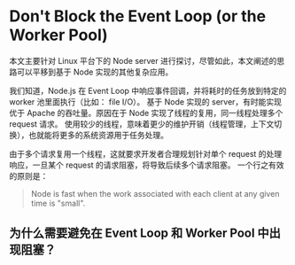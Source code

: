 # Don't Block the Event Loop (or the Worker Pool)

本文主要针对 Linux 平台下的 Node server 进行探讨，尽管如此，本文阐述的思路可以平移到基于 Node 实现的其他复杂应用。

我们知道，Node.js 在 Event Loop 中响应事件回调，并将耗时的任务放到特定的 worker 池里面执行（比如： file I/O）。
基于 Node 实现的 server，有时能实现优于 Apache 的吞吐量。原因在于 Node 实现了线程的复用，同一线程处理多个 request 请求。
使用较少的线程，意味着更少的维护开销（线程管理，上下文切换），也就能将更多的系统资源用于任务处理。

由于多个请求复用一个线程，这就要求开发者合理规划针对单个 request 的处理响应，一旦某个 request 的请求阻塞，将导致后续多个请求阻塞。
一个行之有效的原则是：

> Node is fast when the work associated with each client at any given time is "small".

## 为什么需要避免在 Event Loop 和 Worker Pool 中出现阻塞？






